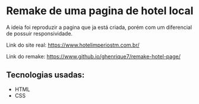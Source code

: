# Remake de uma pagina de hotel local

A ideia foi reproduzir a pagina que ja está criada, porém com um diferencial de possuir responsividade.

Link do site real: https://www.hotelimperiostm.com.br/

Link do remake: https://www.github.io/ghenrique7/remake-hotel-page/

## Tecnologias usadas:
- HTML
- CSS


